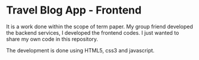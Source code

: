 # Travel Blog App - Frontend 

It is a work done within the scope of term paper. My group friend developed the backend services, I developed the frontend codes. I just wanted to share my own code in this repository.

The development is done using HTML5, css3 and javascript.
